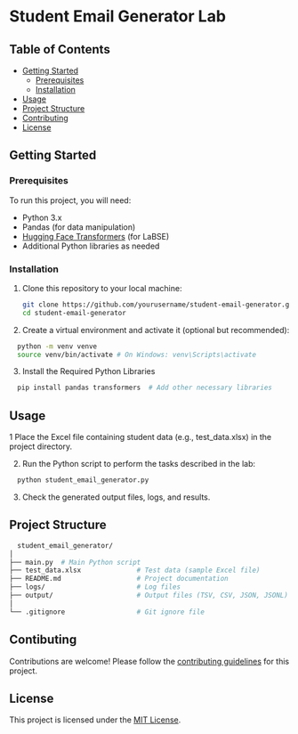 # Student Email Generator Lab

## Table of Contents

- [Getting Started](#getting-started)
  - [Prerequisites](#prerequisites)
  - [Installation](#installation)
- [Usage](#usage)
- [Project Structure](#project-structure)
- [Contributing](#contributing)
- [License](#license)

## Getting Started

### Prerequisites

To run this project, you will need:

- Python 3.x
- Pandas (for data manipulation)
- [Hugging Face Transformers](https://huggingface.co/transformers/) (for LaBSE)
- Additional Python libraries as needed

### Installation

1. Clone this repository to your local machine:

   ```bash
   git clone https://github.com/yourusername/student-email-generator.git
   cd student-email-generator
   ```
2. Create a virtual environment and activate it (optional but recommended):

  ```bash
    python -m venv venve
    source venv/bin/activate # On Windows: venv\Scripts\activate
  ```
3. Install the Required Python Libraries

  ```bash
    pip install pandas transformers  # Add other necessary libraries
  ```
## Usage

1 Place the Excel file containing student data (e.g., test_data.xlsx) in the project directory.

2. Run the Python script to perform the tasks described in the lab:

  ```bash
    python student_email_generator.py
  ```
3. Check the generated output files, logs, and results.

## Project Structure

  ```bash
    student_email_generator/
  │
  ├── main.py  # Main Python script
  ├── test_data.xlsx              # Test data (sample Excel file)
  ├── README.md                   # Project documentation
  ├── logs/                       # Log files
  ├── output/                     # Output files (TSV, CSV, JSON, JSONL)
  │
  └── .gitignore                  # Git ignore file
  ```

## Contibuting

Contributions are welcome! Please follow the [contributing guidelines](https://github.com/github/docs/blob/main/CONTRIBUTING.md) for this project.

## License

This project is licensed under the [MIT License](https://mit-license.org/).

